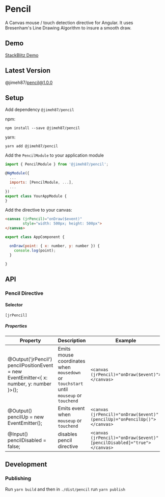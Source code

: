 # Pencil

A Canvas mouse / touch detection directive for Angular. It uses Bresenham's Line Drawing Algorithm to insure a smooth draw.

## Demo

[StackBlitz Demo](https://stackblitz.com/edit/pencil-sample)


## Latest Version

@jimeh87/pencil@1.0.0

## Setup

Add dependency `@jimeh87/pencil`

npm:
```shell
npm install --save @jimeh87/pencil
```

yarn:
```shell
yarn add @jimeh87/pencil
```

Add the `PencilModule` to your application module

```js
import { PencilModule } from '@jimeh87/pencil';

@NgModule({
  ...
  imports: [PencilModule, ...],
  ...
})
export class YourAppModule {
}
```

Add the directive to your canvas:
```html
<canvas (jrPencil)="onDraw($event)"
        style="width: 500px; height: 500px">
</canvas>
```

```js
export class AppComponent {

  onDraw(point: { x: number, y: number }) {
    console.log(point);
  }

}
```

## API

### Pencil Directive

#### Selector 
`[jrPencil]`

##### Properties
| Property                                                                                | Description                                                                            | Example                                                                                   |
|-----------------------------------------------------------------------------------------|----------------------------------------------------------------------------------------|-------------------------------------------------------------------------------------------|
| @Output('jrPencil') pencilPositionEvent = new EventEmitter<{ x: number, y: number }>(); | Emits mouse coordinates when `mousedown` or `touchstart` until `mouseup` or `touchend` | ``` <canvas (jrPencil)="onDraw($event)"></canvas>  ```                                    |
| @Output() pencilUp = new EventEmitter<void>();                                          | Emits event when `mouseup` or `touchend`                                               | ``` <canvas (jrPencil)="onDraw($event)"          (pencilUp)="onPencilUp()"></canvas>  ``` |
| @Input()  pencilDisabled = false;                                                       | disables pencil directive                                                              | ``` <canvas (jrPencil)="onDraw($event)"         [pencilDisabled]="true"></canvas> ```     |

## Development

### Publishing

Run `yarn build` and then in `./dist/pencil` run `yarn publish` 
